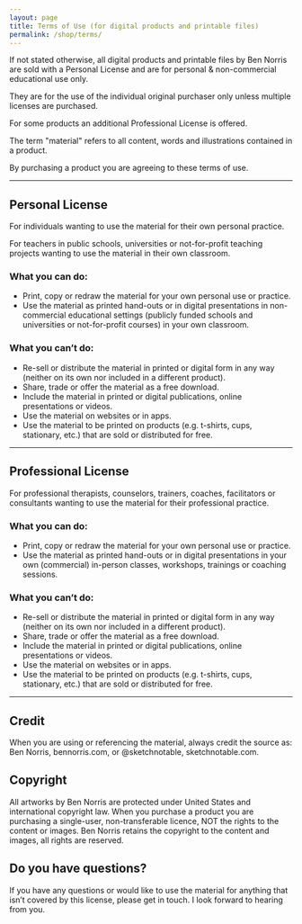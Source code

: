 ```yaml
---
layout: page
title: Terms of Use (for digital products and printable files)
permalink: /shop/terms/
---
```


If not stated otherwise, all digital products and printable files by Ben Norris are sold with a Personal License and are for personal & non-commercial educational use only.

They are for the use of the individual original purchaser only unless multiple licenses are purchased.

For some products an additional Professional License is offered.

The term "material" refers to all content, words and illustrations contained in a product. 

By purchasing a product you are agreeing to these terms of use.

---

## Personal License

For individuals wanting to use the material for their own personal practice.

For teachers in public schools, universities or not-for-profit teaching projects wanting to use the material in their own classroom.

### What you can do:

- Print, copy or redraw the material for your own personal use or practice.
- Use the material as printed hand-outs or in digital presentations in non-commercial educational settings (publicly funded schools and universities or not-for-profit courses) in your own classroom.


### What you can’t do:

- Re-sell or distribute the material in printed or digital form in any way (neither on its own nor included in a different product).
- Share, trade or offer the material as a free download.
- Include the material in printed or digital publications, online presentations or videos.
- Use the material on websites or in apps.
- Use the material to be printed on products (e.g. t-shirts, cups, stationary, etc.) that are sold or distributed for free.
 
---

## Professional License

For professional therapists, counselors, trainers, coaches, facilitators or consultants wanting to use the material for their professional practice.

### What you can do:

- Print, copy or redraw the material for your own personal use or practice.
- Use the material as printed hand-outs or in digital presentations in your own (commercial) in-person classes, workshops, trainings or coaching sessions.


### What you can’t do:

- Re-sell or distribute the material in printed or digital form in any way (neither on its own nor included in a different product).
- Share, trade or offer the material as a free download.
- Include the material in printed or digital publications, online presentations or videos.
- Use the material on websites or in apps.
- Use the material to be printed on products (e.g. t-shirts, cups, stationary, etc.) that are sold or distributed for free.

---

## Credit

When you are using or referencing the material, always credit the source as: 
Ben Norris, bennorris.com, or @sketchnotable, sketchnotable.com.


## Copyright

All artworks by Ben Norris are protected under United States and international copyright law. When you purchase a product you are purchasing a single-user, non-transferable licence, NOT the rights to the content or images. Ben Norris retains the copyright to the content and images, all rights are reserved.


## Do you have questions?

If you have any questions or would like to use the material for anything that isn’t covered by this license, please get in touch. I look forward to hearing from you.
